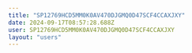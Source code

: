 ```yaml
---
title: "SP12769HCD5MM0K0AV470DJGMQ0D47SCF4CCAXJXY"
date: 2024-09-17T08:57:28.688Z
user: SP12769HCD5MM0K0AV470DJGMQ0D47SCF4CCAXJXY
layout: "users"
---
```

    